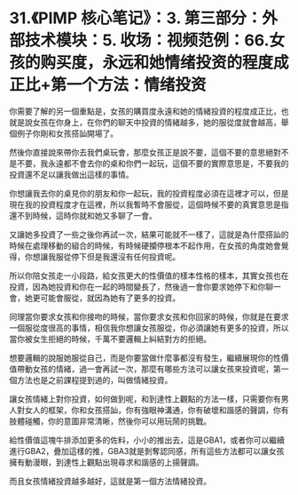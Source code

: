 # 31.《PIMP 核心笔记》：3. 第三部分：外部技术模块：5. 收场：视频范例：66.女孩的购买度，永远和她情绪投资的程度成正比+第一个方法：情绪投资

你需要了解的另一個重點是，女孩的購買度永遠和她的情緒投資的程度成正比，也就是說女孩在你身上，在你們的聊天中投資的情緒越多，她的服從度就會越高，舉個例子你剛和女孩搭訕開場了。

然後你直接說來帶你去我們桌玩會，那麼女孩正是說不要，這個不要的意思絕對不是不要，我永遠都不會去你的桌和你們一起玩，這個不要的實際意思是，不要我的投資還不足以讓我做出這樣的事情。

你想讓我去你的桌見你的朋友和你一起玩，我的投資程度必須在這裡才可以，但是現在我的投資程度才在這裡，所以我暫時不會服從，這個時候不要的真實意思是指還不到時候，這時你就和她又多聊了一會。

又讓她多投資了一些之後你再試一次，結果可能就不一樣了，這就是為什麼搭訕的時候在處理移動的組合的時候，有時候硬攔停根本不起作用，在女孩的角度她會覺得，你想讓我服從停下但是我還沒有任何投資呢。

所以你陪女孩走一小段路，給女孩更大的性價值的樣本性格的樣本，其實女孩也在投資，因為她投資和你在一起的時間變長了，然後過一會你要求她停下和你聊一會，她更可能會服從，就因為她有了更多的投資。

同理當你要求女孩和你接吻的時候，當你要求女孩和你回家的時候，你就是在要求一個服從度很高的事情，相信我你想讓女孩服從，你必須讓她有更多的投資，所以當你被女生拒絕的時候，千萬不要邏輯上糾結對方的拒絕。

想要邏輯的說服她服從自己，而是你要當做什麼事都沒有發生，繼續展現你的性價值帶動女孩的情緒，過一會再試一次，那麼有哪些方法可以讓女孩來投資呢，第一個方法也是之前課程提到過的，叫做情緒投資。

讓女孩情緒上對你投資，如何做到呢，和到達性上觀點的方法一樣，只需要你有男人對女人的框架，你和女孩搭訕，你有強眼神溝通，你有破壞和諧感的聲調，你有肢體碰觸，你的意圖非常清晰，然後你可以用玩鬧的挑戰。

給性價值這塊牛排添加更多的佐料，小小的推出去，這是GBA1，或者你可以繼續進行GBA2，疊加這樣的推，GBA3就是剝奪認同感，所有這些方法都可以讓女孩擁有動漫眼，到達性上觀點出現尋求和諧感的上揚聲調。

而且女孩情緒投資越多越好，這就是第一個方法情緒投資。
